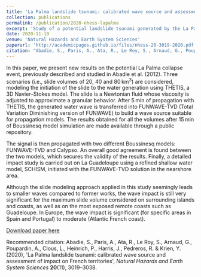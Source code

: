 ```yaml
---
title: 'La Palma landslide tsunami: calibrated wave source and assessment of impact on French territories'
collection: publications
permalink: /publication/2020-nhess-lapalma
excerpt: 'Study of a potential landslide tsunami generated by the La Palma collapse'
date: 2020-11-10
venue: 'Natural Hazards and Earth System Sciences'
paperurl: 'http://academicpages.github.io/files/nhess-20-3019-2020.pdf'
citation: "Abadie, S., Paris, A., Ata, R., Le Roy, S., Arnaud, G., Poupardin, A., Clous, L., Heinrich, P., Harris, J., Pedreros, R. & Krien, Y. (2020), 'La Palma landslide tsunami: calibrated wave source and assessment of impact on French territories', <i>Natural Hazards and Earth System Sciences</i> <b>20</b>(11), 3019–3038"
---
```

In this paper, we present new results on the potential La Palma collapse event, previously described and studied in Abadie et al. (2012). Three scenarios (i.e., slide volumes of 20, 40 and 80 km<sup>3</sup>) are considered, modeling the initiation of the slide to the water generation using THETIS, a 3D Navier–Stokes model. The slide is a Newtonian fluid whose viscosity is adjusted to approximate a granular behavior. After 5 min of propagation with THETIS, the generated water wave is transferred into FUNWAVE-TVD (Total Variation Diminishing version of FUNWAVE) to build a wave source suitable for propagation models. The results obtained for all the volumes after 15 min of Boussinesq model simulation are made available through a public repository.

The signal is then propagated with two different Boussinesq models: FUNWAVE-TVD and Calypso. An overall good agreement is found between the two models, which secures the validity of the results. Finally, a detailed impact study is carried out on La Guadeloupe using a refined shallow water model, SCHISM, initiated with the FUNWAVE-TVD solution in the nearshore area.

Although the slide modeling approach applied in this study seemingly leads to smaller waves compared to former works, the wave impact is still very significant for the maximum slide volume considered on surrounding islands and coasts, as well as on the most exposed remote coasts such as Guadeloupe. In Europe, the wave impact is significant (for specific areas in Spain and Portugal) to moderate (Atlantic French coast).

[Download paper here](http://academicpages.github.io/files/nhess-20-3019-2020.pdf)

Recommended citation: Abadie, S., Paris, A., Ata, R., Le Roy, S., Arnaud, G., Poupardin, A., Clous, L., Heinrich, P., Harris, J., Pedreros, R. & Krien, Y. (2020), 'La Palma landslide tsunami: calibrated wave source and assessment of impact on French territories', <i>Natural Hazards and Earth System Sciences</i> <b>20</b>(11), 3019–3038.
